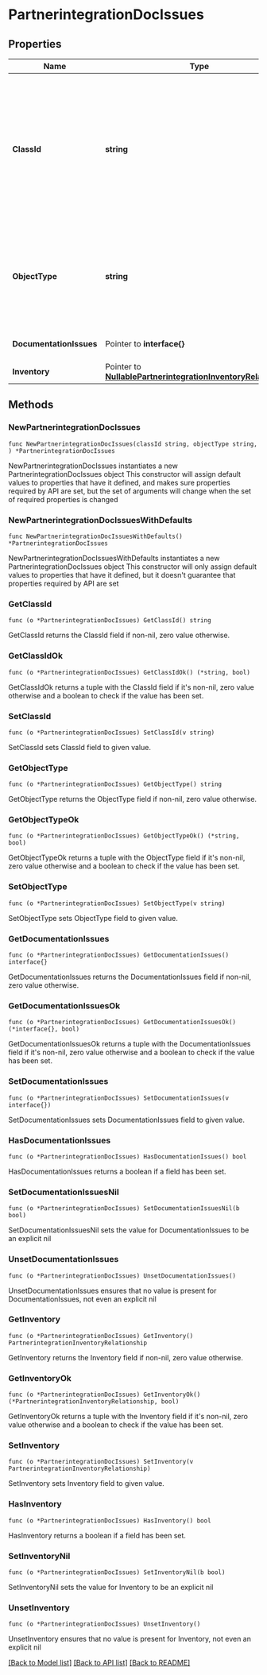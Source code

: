 # PartnerintegrationDocIssues

## Properties

Name | Type | Description | Notes
------------ | ------------- | ------------- | -------------
**ClassId** | **string** | The fully-qualified name of the instantiated, concrete type. This property is used as a discriminator to identify the type of the payload when marshaling and unmarshaling data. | [default to "partnerintegration.DocIssues"]
**ObjectType** | **string** | The fully-qualified name of the instantiated, concrete type. The value should be the same as the &#39;ClassId&#39; property. | [default to "partnerintegration.DocIssues"]
**DocumentationIssues** | Pointer to **interface{}** | List of documentation issues. | [optional] [readonly] 
**Inventory** | Pointer to [**NullablePartnerintegrationInventoryRelationship**](PartnerintegrationInventoryRelationship.md) |  | [optional] 

## Methods

### NewPartnerintegrationDocIssues

`func NewPartnerintegrationDocIssues(classId string, objectType string, ) *PartnerintegrationDocIssues`

NewPartnerintegrationDocIssues instantiates a new PartnerintegrationDocIssues object
This constructor will assign default values to properties that have it defined,
and makes sure properties required by API are set, but the set of arguments
will change when the set of required properties is changed

### NewPartnerintegrationDocIssuesWithDefaults

`func NewPartnerintegrationDocIssuesWithDefaults() *PartnerintegrationDocIssues`

NewPartnerintegrationDocIssuesWithDefaults instantiates a new PartnerintegrationDocIssues object
This constructor will only assign default values to properties that have it defined,
but it doesn't guarantee that properties required by API are set

### GetClassId

`func (o *PartnerintegrationDocIssues) GetClassId() string`

GetClassId returns the ClassId field if non-nil, zero value otherwise.

### GetClassIdOk

`func (o *PartnerintegrationDocIssues) GetClassIdOk() (*string, bool)`

GetClassIdOk returns a tuple with the ClassId field if it's non-nil, zero value otherwise
and a boolean to check if the value has been set.

### SetClassId

`func (o *PartnerintegrationDocIssues) SetClassId(v string)`

SetClassId sets ClassId field to given value.


### GetObjectType

`func (o *PartnerintegrationDocIssues) GetObjectType() string`

GetObjectType returns the ObjectType field if non-nil, zero value otherwise.

### GetObjectTypeOk

`func (o *PartnerintegrationDocIssues) GetObjectTypeOk() (*string, bool)`

GetObjectTypeOk returns a tuple with the ObjectType field if it's non-nil, zero value otherwise
and a boolean to check if the value has been set.

### SetObjectType

`func (o *PartnerintegrationDocIssues) SetObjectType(v string)`

SetObjectType sets ObjectType field to given value.


### GetDocumentationIssues

`func (o *PartnerintegrationDocIssues) GetDocumentationIssues() interface{}`

GetDocumentationIssues returns the DocumentationIssues field if non-nil, zero value otherwise.

### GetDocumentationIssuesOk

`func (o *PartnerintegrationDocIssues) GetDocumentationIssuesOk() (*interface{}, bool)`

GetDocumentationIssuesOk returns a tuple with the DocumentationIssues field if it's non-nil, zero value otherwise
and a boolean to check if the value has been set.

### SetDocumentationIssues

`func (o *PartnerintegrationDocIssues) SetDocumentationIssues(v interface{})`

SetDocumentationIssues sets DocumentationIssues field to given value.

### HasDocumentationIssues

`func (o *PartnerintegrationDocIssues) HasDocumentationIssues() bool`

HasDocumentationIssues returns a boolean if a field has been set.

### SetDocumentationIssuesNil

`func (o *PartnerintegrationDocIssues) SetDocumentationIssuesNil(b bool)`

 SetDocumentationIssuesNil sets the value for DocumentationIssues to be an explicit nil

### UnsetDocumentationIssues
`func (o *PartnerintegrationDocIssues) UnsetDocumentationIssues()`

UnsetDocumentationIssues ensures that no value is present for DocumentationIssues, not even an explicit nil
### GetInventory

`func (o *PartnerintegrationDocIssues) GetInventory() PartnerintegrationInventoryRelationship`

GetInventory returns the Inventory field if non-nil, zero value otherwise.

### GetInventoryOk

`func (o *PartnerintegrationDocIssues) GetInventoryOk() (*PartnerintegrationInventoryRelationship, bool)`

GetInventoryOk returns a tuple with the Inventory field if it's non-nil, zero value otherwise
and a boolean to check if the value has been set.

### SetInventory

`func (o *PartnerintegrationDocIssues) SetInventory(v PartnerintegrationInventoryRelationship)`

SetInventory sets Inventory field to given value.

### HasInventory

`func (o *PartnerintegrationDocIssues) HasInventory() bool`

HasInventory returns a boolean if a field has been set.

### SetInventoryNil

`func (o *PartnerintegrationDocIssues) SetInventoryNil(b bool)`

 SetInventoryNil sets the value for Inventory to be an explicit nil

### UnsetInventory
`func (o *PartnerintegrationDocIssues) UnsetInventory()`

UnsetInventory ensures that no value is present for Inventory, not even an explicit nil

[[Back to Model list]](../README.md#documentation-for-models) [[Back to API list]](../README.md#documentation-for-api-endpoints) [[Back to README]](../README.md)


